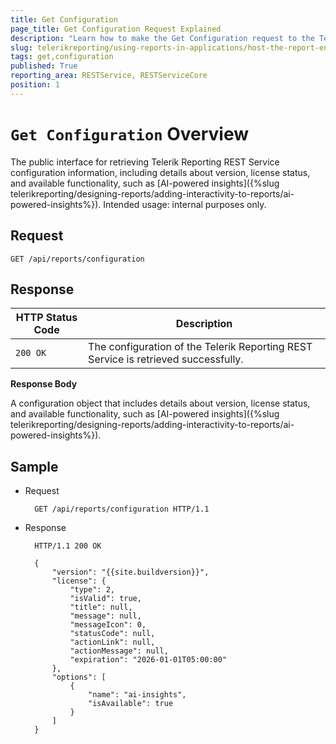 ```yaml
---
title: Get Configuration
page_title: Get Configuration Request Explained
description: "Learn how to make the Get Configuration request to the Telerik Reporting REST Service and what response to expect."
slug: telerikreporting/using-reports-in-applications/host-the-report-engine-remotely/telerik-reporting-rest-services/rest-api-reference/general-api/get-configuration
tags: get,configuration
published: True
reporting_area: RESTService, RESTServiceCore
position: 1
---
```


# `Get Configuration` Overview

The public interface for retrieving Telerik Reporting REST Service configuration information, including details about version, license status, and available functionality, such as [AI-powered insights]({%slug telerikreporting/designing-reports/adding-interactivity-to-reports/ai-powered-insights%}). Intended usage: internal purposes only.

## Request

	GET /api/reports/configuration

## Response

| HTTP Status Code | Description |
| ------ | ------ |
|`200 OK`|The configuration of the Telerik Reporting REST Service is retrieved successfully.|

__Response Body__

A configuration object that includes details about version, license status, and available functionality, such as [AI-powered insights]({%slug telerikreporting/designing-reports/adding-interactivity-to-reports/ai-powered-insights%}).

## Sample

* Request

		GET /api/reports/configuration HTTP/1.1

* Response

		HTTP/1.1 200 OK

        {
            "version": "{{site.buildversion}}",
            "license": {
                "type": 2,
                "isValid": true,
                "title": null,
                "message": null,
                "messageIcon": 0,
                "statusCode": null,
                "actionLink": null,
                "actionMessage": null,
                "expiration": "2026-01-01T05:00:00"
            },
            "options": [
                {
                    "name": "ai-insights",
                    "isAvailable": true
                }
            ]
        }
